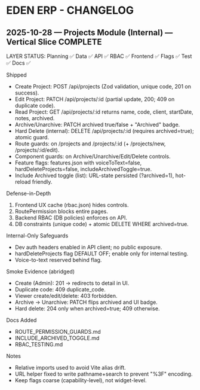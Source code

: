 # EDEN ERP - CHANGELOG

## 2025-10-28 — Projects Module (Internal) — Vertical Slice COMPLETE
LAYER STATUS: Planning ✅  Data ✅  API ✅  RBAC ✅  Frontend ✅  Flags ✅  Test ✅  Docs ✅

Shipped
- Create Project: POST /api/projects (Zod validation, unique code, 201 on success).
- Edit Project: PATCH /api/projects/:id (partial update, 200; 409 on duplicate code).
- Read Project: GET /api/projects/:id returns name, code, client, startDate, notes, archived.
- Archive/Unarchive: PATCH archived true/false + "Archived" badge.
- Hard Delete (internal): DELETE /api/projects/:id (requires archived=true); atomic guard.
- Route guards: <RoutePermission> on /projects and /projects/:id (+ /projects/new, /projects/:id/edit).
- Component guards: <RequirePermission> on Archive/Unarchive/Edit/Delete controls.
- Feature flags: features.json with voiceToText=false, hardDeleteProjects=false, includeArchivedToggle=true.
- Include Archived toggle (list): URL-state persisted (?archived=1), hot-reload friendly.

Defense-in-Depth
1) Frontend UX cache (rbac.json) hides controls.
2) RoutePermission blocks entire pages.
3) Backend RBAC (DB policies) enforces on API.
4) DB constraints (unique code) + atomic DELETE WHERE archived=true.

Internal-Only Safeguards
- Dev auth headers enabled in API client; no public exposure.
- hardDeleteProjects flag DEFAULT OFF; enable only for internal testing.
- Voice-to-text reserved behind flag.

Smoke Evidence (abridged)
- Create (Admin): 201 → redirects to detail in UI.
- Duplicate code: 409 duplicate_code.
- Viewer create/edit/delete: 403 forbidden.
- Archive → Unarchive: PATCH flips archived and UI badge.
- Hard delete: 204 only when archived=true; 409 otherwise.

Docs Added
- ROUTE_PERMISSION_GUARDS.md
- INCLUDE_ARCHIVED_TOGGLE.md
- RBAC_TESTING.md

Notes
- Relative imports used to avoid Vite alias drift.
- URL helper fixed to write pathname+search to prevent "%3F" encoding.
- Keep flags coarse (capability-level), not widget-level.
